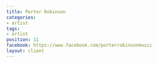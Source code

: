 ```yaml
---
title: Porter Robinson
categories:
- artist
tags:
- artist
position: 11
facebook: https://www.facebook.com/porterrobinsonmusic
layout: client
---
```


